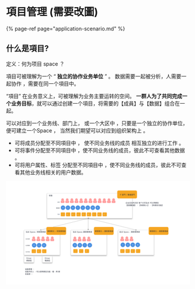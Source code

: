 # 項目管理 \(需要改圖\)

{% page-ref page="application-scenario.md" %}

## 什么是項目?

定义：何为项目 space ？

項目可被理解为一个 “ **独立的协作业务单位** ” 。 数据需要一起被分析，人需要一起协作 ，需要在同一个項目中。

“項目” 在业务意义上，可被理解为业务主要运转的空间。 **一群人为了共同完成一个业务目标**，就可以通过创建一个項目，将需要的【成員】与【数据】组合在一起。

可以对应到一个业务线、部门上， 或一个大区中 ，只要是一个独立的协作单位，便可建立一个Space ， 当然我们期望可以对应到组织架构上 。



* 可将成员分配至不同項目中 ， 使不同业务线的成员 相互独立的进行工作 。
* 可将事件分配至不同項目中 ，使不同业务线的成员，彼此不可查看其他数据 。
* 可将用户属性、标签 分配至不同項目中 ，使不同业务线的成员，彼此不可查看其他业务线相关的用户数据。

![](../../../.gitbook/assets/1211.png)

#### 



